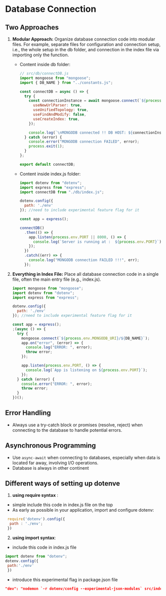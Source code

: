 # Database Connection

## Two Approaches

1. **Modular Approach:**
   Organize database connection code into modular files. For example, separate files for configuration and connection setup, i.e., the whole setup in the db folder, and connection in the index file via importing only the function.

   - Content inside db folder:

     ```javascript
     // src/db/connectDB.js
     import mongoose from "mongoose";
     import { DB_NAME } from "../constants.js";

     const connectDB = async () => {
       try {
         const connectionInstance = await mongoose.connect(`${process.env.MONGODB_URI}/${DB_NAME}`, {
           useNewUrlParser: true,
           useUnifiedTopology: true,
           useFindAndModify: false,
           useCreateIndex: true,
         });

         console.log(`\nMONGODB connected !! DB HOST: ${connectionInstance.connection.host}`);
       } catch (error) {
         console.error("MONGODB connection FAILED", error);
         process.exit(1);
       }
     };

     export default connectDB;
     ```

   - Content inside index.js folder:

     ```javascript
     import dotenv from "dotenv";
     import express from "express";
     import connectDB from "./db/index.js";

     dotenv.config({
       path: './env'
     }); //need to include experimental feature flag for it

     const app = express();

     connectDB()
       .then(() => {
         app.listen(process.env.PORT || 8000, () => {
           console.log(`Server is running at :  ${process.env.PORT}`);
         });
       })
       .catch((err) => {
         console.log("MONGODB connection FAILED !!!", err);
       });
     ```

2. **Everything in Index File:**
   Place all database connection code in a single file, often the main entry file (e.g., index.js).

   ```javascript
   import mongoose from "mongoose";
   import dotenv from "dotenv";
   import express from "express";

   dotenv.config({
     path: './env'
   }); //need to include experimental feature flag for it

   const app = express();
   ;(async () => {
     try {
       mongoose.connect(`${process.env.MONGODB_URI}/${DB_NAME}`);
       app.on("error", (error) => {
         console.log("ERROR: ", error);
         throw error;
       });

       app.listen(process.env.PORT, () => {
         console.log(`App is listening on ${process.env.PORT}`);
       });
     } catch (error) {
       console.error("ERROR: ", error);
       throw error;
     }
   })();
   ```

## Error Handling

- Always use a try-catch block or promises (resolve, reject) when connecting to the database to handle potential errors.

## Asynchronous Programming

- Use `async-await` when connecting to databases, especially when data is located far away, involving I/O operations.
- Database is always in other continent

## Different ways of setting up dotenve

1. **using require syntax** :
  - simple include this code in index.js file on the top
  - As early as possible in your application, import and configure dotenv:
  ```js
   require('dotenv').config({
    path : './env';
   })
  ```
2. **using import syntax**:
  - include this code in index.js file
   ```js
   import dotenv from "dotenv";
   dotenv.config({
    path:'./env'
    }) 
   ```
  - introduce this experimental flag in package.json file
   ```json
   "dev": "nodemon `-r dotenv/config --experimental-json-modules` src/index.js"
   ```





